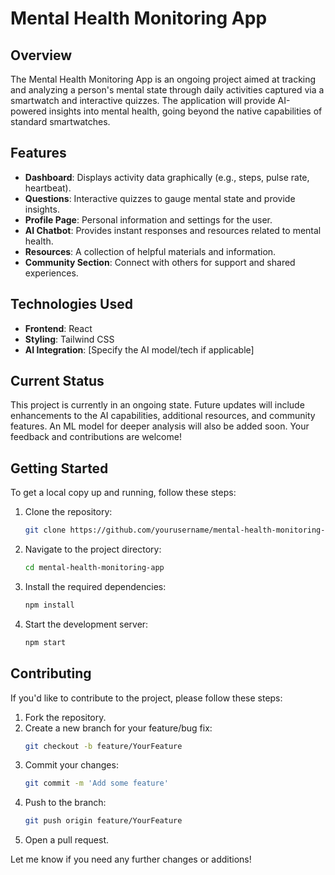 # Mental Health Monitoring App

## Overview

The Mental Health Monitoring App is an ongoing project aimed at tracking and analyzing a person's mental state through daily activities captured via a smartwatch and interactive quizzes. The application will provide AI-powered insights into mental health, going beyond the native capabilities of standard smartwatches.

## Features

- **Dashboard**: Displays activity data graphically (e.g., steps, pulse rate, heartbeat).
- **Questions**: Interactive quizzes to gauge mental state and provide insights.
- **Profile Page**: Personal information and settings for the user.
- **AI Chatbot**: Provides instant responses and resources related to mental health.
- **Resources**: A collection of helpful materials and information.
- **Community Section**: Connect with others for support and shared experiences.

## Technologies Used

- **Frontend**: React
- **Styling**: Tailwind CSS
- **AI Integration**: [Specify the AI model/tech if applicable]

## Current Status

This project is currently in an ongoing state. Future updates will include enhancements to the AI capabilities, additional resources, and community features. An ML model for deeper analysis will also be added soon. Your feedback and contributions are welcome!

## Getting Started

To get a local copy up and running, follow these steps:

1. Clone the repository:
   ```bash
   git clone https://github.com/yourusername/mental-health-monitoring-app.git
   ```
2. Navigate to the project directory:
   ```bash
   cd mental-health-monitoring-app
   ```
3. Install the required dependencies:
   ```bash
   npm install
   ```
4. Start the development server:
   ```bash
   npm start
   ```

## Contributing

If you'd like to contribute to the project, please follow these steps:

1. Fork the repository.
2. Create a new branch for your feature/bug fix:
   ```bash
   git checkout -b feature/YourFeature
   ```
3. Commit your changes:
   ```bash
   git commit -m 'Add some feature'
   ```
4. Push to the branch:
   ```bash
   git push origin feature/YourFeature
   ```
5. Open a pull request.


Let me know if you need any further changes or additions!
